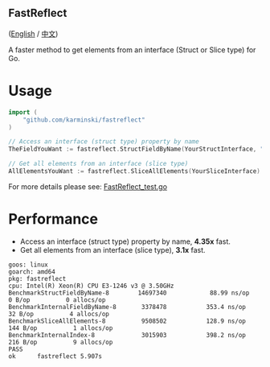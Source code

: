 FastReflect
-----------

([English](./README.md) / [中文](./README-zh-CN.md))

A faster method to get elements from an interface (Struct or Slice type) for Go.


# Usage
 
```go
import (
    "github.com/karminski/fastreflect"
)

// Access an interface (struct type) property by name
TheFieldYouWant := fastreflect.StructFieldByName(YourStructInterface, "FieldName")

// Get all elements from an interface (slice type)
AllElementsYouWant := fastreflect.SliceAllElements(YourSliceInterface)

```

For more details please see: [FastReflect_test.go](./FastReflect_test.go)


# Performance

- Access an interface (struct type) property by name, **4.35x** fast.
- Get all elements from an interface (slice type), **3.1x** fast.

```
goos: linux
goarch: amd64
pkg: fastreflect
cpu: Intel(R) Xeon(R) CPU E3-1246 v3 @ 3.50GHz
BenchmarkStructFieldByName-8        14697340            88.99 ns/op        0 B/op          0 allocs/op
BenchmarkInternalFieldByName-8       3378478           353.4 ns/op        32 B/op          4 allocs/op
BenchmarkSliceAllElements-8          9508502           128.9 ns/op       144 B/op          1 allocs/op
BenchmarkInternalIndex-8             3015903           398.2 ns/op       216 B/op          9 allocs/op
PASS
ok      fastreflect 5.907s
```

